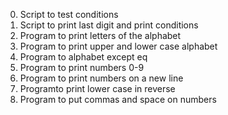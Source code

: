 0. Script to test conditions
1. Script to print last digit and print conditions
2. Program to print letters of the alphabet
3. Program to print upper and lower case alphabet
4. Program to alphabet except eq
5. Program to print numbers 0-9
6. Program to print numbers on a new line
7. Programto print lower case in reverse
8. Program to put commas and space on numbers
